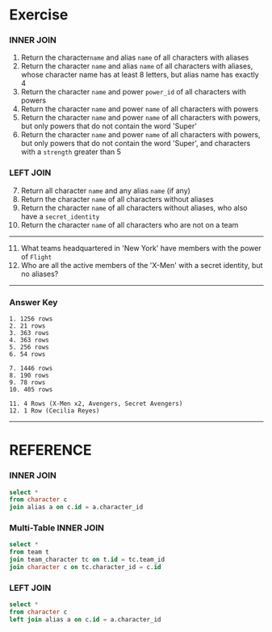 # Exercise
### INNER JOIN
1. Return the character`name` and alias `name` of all characters with aliases
2. Return the character `name` and alias `name` of all characters with aliases, whose character name has at least 8 letters, but alias name has exactly 4 
3. Return the character `name` and power `power_id` of all characters with powers
4. Return the character `name` and power `name` of all characters with powers
5. Return the character `name` and power `name` of all characters with powers, but only powers that do not contain the word 'Super'
6. Return the character `name` and power `name` of all characters with powers, but only powers that do not contain the word 'Super', and characters with a `strength` greater than 5 

### LEFT JOIN
7. Return all character `name` and any alias `name` (if any)
8. Return the character `name` of all characters without aliases
9. Return the character `name` of all characters without aliases, who also have a `secret_identity`
10. Return the character `name` of all characters who are not on a team
___
11. What teams headquartered in 'New York' have members with the power of `Flight`
12. Who are all the active members of the 'X-Men' with a secret identity, but no aliases?

---
### Answer Key
```
1. 1256 rows
2. 21 rows
3. 363 rows
4. 363 rows
5. 256 rows
6. 54 rows

7. 1446 rows
8. 190 rows
9. 78 rows
10. 405 rows

11. 4 Rows (X-Men x2, Avengers, Secret Avengers)
12. 1 Row (Cecilia Reyes)
```

---
# REFERENCE

### INNER JOIN
```sql
select *
from character c
join alias a on c.id = a.character_id
```

### Multi-Table INNER JOIN
```sql
select *
from team t
join team_character tc on t.id = tc.team_id
join character c on tc.character_id = c.id
```

### LEFT JOIN
```sql
select *
from character c
left join alias a on c.id = a.character_id
```